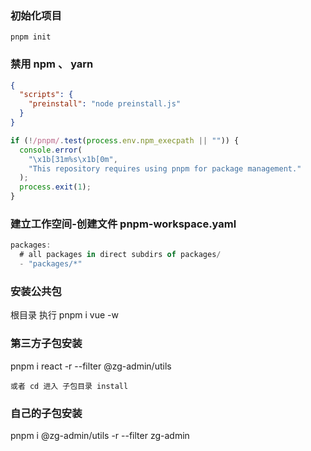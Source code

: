 ### 初始化项目

```shell
pnpm init
```

### 禁用 npm 、 yarn

```json
{
  "scripts": {
    "preinstall": "node preinstall.js"
  }
}
```

```js
if (!/pnpm/.test(process.env.npm_execpath || "")) {
  console.error(
    "\x1b[31m%s\x1b[0m",
    "This repository requires using pnpm for package management."
  );
  process.exit(1);
}
```

### 建立工作空间-创建文件 pnpm-workspace.yaml

```js
packages:
  # all packages in direct subdirs of packages/
  - "packages/*"

```

### 安装公共包

根目录 执行 pnpm i vue -w

### 第三方子包安装

pnpm i react -r --filter @zg-admin/utils

`或者 cd 进入 子包目录 install`

### 自己的子包安装

pnpm i @zg-admin/utils -r --filter zg-admin
